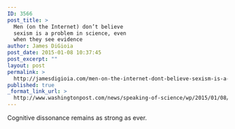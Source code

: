 ```yaml
---
ID: 3566
post_title: >
  Men (on the Internet) don’t believe
  sexism is a problem in science, even
  when they see evidence
author: James DiGioia
post_date: 2015-01-08 10:37:45
post_excerpt: ""
layout: post
permalink: >
  http://jamesdigioia.com/men-on-the-internet-dont-believe-sexism-is-a-problem-in-science-even-when-they-see-evidence/
published: true
_format_link_url: >
  http://www.washingtonpost.com/news/speaking-of-science/wp/2015/01/08/men-on-the-internet-dont-believe-sexism-is-a-problem-in-science-even-when-they-see-evidence/
---
```

Cognitive dissonance remains as strong as ever.